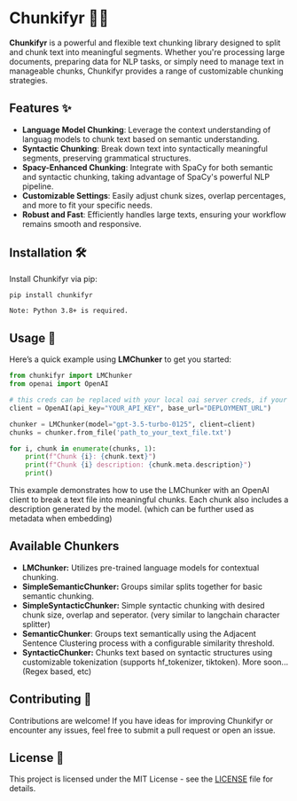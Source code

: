 # Chunkifyr 📜🔪

**Chunkifyr** is a powerful and flexible text chunking library designed to split and chunk text into meaningful segments. Whether you're processing large documents, preparing data for NLP tasks, or simply need to manage text in manageable chunks, Chunkifyr provides a range of customizable chunking strategies.

## Features ✨

- **Language Model Chunking**: Leverage the context understanding of languag models to chunk text based on semantic understanding.
- **Syntactic Chunking**: Break down text into syntactically meaningful segments, preserving grammatical structures.
- **Spacy-Enhanced Chunking**: Integrate with SpaCy for both semantic and syntactic chunking, taking advantage of SpaCy's powerful NLP pipeline.
- **Customizable Settings**: Easily adjust chunk sizes, overlap percentages, and more to fit your specific needs.
- **Robust and Fast**: Efficiently handles large texts, ensuring your workflow remains smooth and responsive.

## Installation 🛠️

Install Chunkifyr via pip:

```bash
pip install chunkifyr
```
```Note: Python 3.8+ is required.```

## Usage 🚀

Here’s a quick example using **LMChunker** to get you started:

```py
from chunkifyr import LMChunker
from openai import OpenAI

# this creds can be replaced with your local oai server creds, if your running local OAI server. (llama_cpp, llamafile, ollama)
client = OpenAI(api_key="YOUR_API_KEY", base_url="DEPLOYMENT_URL") 

chunker = LMChunker(model="gpt-3.5-turbo-0125", client=client)
chunks = chunker.from_file('path_to_your_text_file.txt')

for i, chunk in enumerate(chunks, 1):
    print(f"Chunk {i}: {chunk.text}")
    print(f"Chunk {i} description: {chunk.meta.description}")
    print()
```
This example demonstrates how to use the LMChunker with an OpenAI client to break a text file into meaningful chunks. Each chunk also includes a description generated by the model. (which can be further used as metadata when embedding)

## Available Chunkers

- **LMChunker:** Utilizes pre-trained language models for contextual chunking.
- **SimpleSemanticChunker:** Groups similar splits together for basic semantic chunking.
- **SimpleSyntacticChunker:** Simple syntactic chunking with desired chunk size, overlap and seperator. (very similar to langchain character splitter)
- **SemanticChunker**: Groups text semantically using the Adjacent Sentence Clustering process with a configurable similarity threshold.
- **SyntacticChunker:** Chunks text based on syntactic structures using customizable tokenization (supports hf_tokenizer, tiktoken).
More soon... (Regex based, etc)

## Contributing 🤝

Contributions are welcome! If you have ideas for improving Chunkifyr or encounter any issues, feel free to submit a pull request or open an issue.

## License 📄

This project is licensed under the MIT License - see the [LICENSE](https://github.com/xdevfaheem/chunkifyr/blob/main/LICENSE) file for details.
